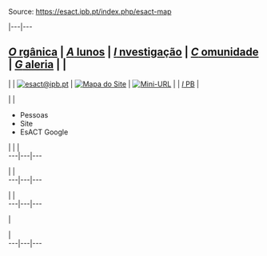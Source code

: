 Source: https://esact.ipb.pt/index.php/esact-map

|---|---  
  
[_O_ rgânica](/index.php/esact/organica "Orgânica") | [_A_ lunos](/index.php/esact/alunos "Alunos") | [_I_ nvestigação](/index.php/esact/investigacao "Investigação") | [_C_ omunidade](/index.php/esact/comunidade "Comunidade") | [_G_ aleria](/index.php/esact/galeria "Galeria") |  |   
---  
|  | [![esact@ipb.pt](/templates/esact-template-geral/images/mail.png)](mailto:esact@ipb.pt?subject=Portal%20ESACT "esact@ipb.pt") | [![Mapa do Site](/templates/esact-template-geral/images/mapa.png)](/index.php/esact-map "Mapa do Site") | [![Mini-URL](/templates/esact-template-geral/images/miniurl.png)](javascript:; "Mini-URL") |  | [_I_ PB](http://www.ipb.pt "Instituto Politécnico de Bragança") |   
  
|  | 

  * Pessoas
  * Site
  * EsACT Google

| | |   
---|---|---  
  
| |   
---|---|---  
  
| |   
---|---|---  
  
  | 

  

  |    
---|---|---  
  
